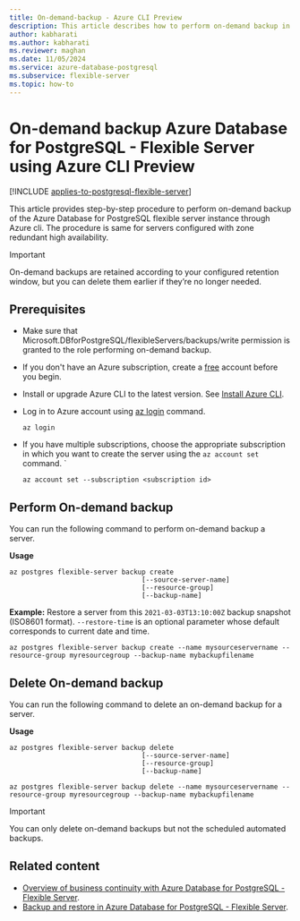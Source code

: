 ```yaml
---
title: On-demand-backup - Azure CLI Preview
description: This article describes how to perform on-demand backup in Azure Database for PostgreSQL - Flexible Server through Azure CLI.
author: kabharati
ms.author: kabharati
ms.reviewer: maghan
ms.date: 11/05/2024
ms.service: azure-database-postgresql
ms.subservice: flexible-server
ms.topic: how-to
---
```



# On-demand backup Azure Database for PostgreSQL - Flexible Server using Azure CLI Preview

[!INCLUDE [applies-to-postgresql-flexible-server](~/reusable-content/ce-skilling/azure/includes/postgresql/includes/applies-to-postgresql-flexible-server.md)]

This article provides step-by-step procedure to perform on-demand backup of the Azure Database for PostgreSQL flexible server instance through Azure cli. The procedure is same for servers configured with zone redundant high availability. 

> [!IMPORTANT]
> On-demand backups are retained according to your configured retention window, but you can delete them earlier if they’re no longer needed.



## Prerequisites

- Make sure that Microsoft.DBforPostgreSQL/flexibleServers/backups/write permission is granted to the role performing on-demand backup. 
- If you don't have an Azure subscription, create a [free](https://azure.microsoft.com/free/) account before you begin.
- Install or upgrade Azure CLI to the latest version. See [Install Azure CLI](/cli/azure/install-azure-cli).
-  Log in to Azure account using [az login](/cli/azure/reference-index#az-login) command. 

    ```azurecli-interactive
    az login
    ````

- If you have multiple subscriptions, choose the appropriate subscription in which you want to create the server using the `az account set` command.
`
    ```azurecli
    az account set --subscription <subscription id>
    ```

## Perform On-demand backup

You can run the following command to perform on-demand backup a server.

**Usage**
```azurecli
az postgres flexible-server backup create
                                 [--source-server-name]
                                 [--resource-group]
                                 [--backup-name]
```

**Example:**
Restore a server from this ```2021-03-03T13:10:00Z``` backup snapshot (ISO8601 format).
`--restore-time` is an optional parameter whose default corresponds to current date and time.

```azurecli
az postgres flexible-server backup create --name mysourceservername --resource-group myresourcegroup --backup-name mybackupfilename
```

## Delete On-demand backup

You can run the following command to delete an on-demand backup for a server.

**Usage**
```azurecli
az postgres flexible-server backup delete
                                 [--source-server-name]
                                 [--resource-group]
                                 [--backup-name]
```


```azurecli
az postgres flexible-server backup delete --name mysourceservername --resource-group myresourcegroup --backup-name mybackupfilename
```

> [!IMPORTANT]
>You can only delete on-demand backups but not the scheduled automated backups.

## Related content

- [Overview of business continuity with Azure Database for PostgreSQL - Flexible Server](concepts-business-continuity.md).
- [Backup and restore in Azure Database for PostgreSQL - Flexible Server](concepts-backup-restore.md).

